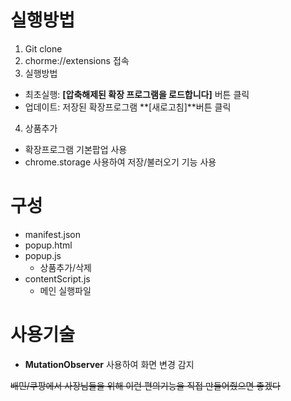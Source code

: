 # 실행방법
1. Git clone
2. chorme://extensions 접속
3. 실행방법
  - 최초실행: **[압축해제된 확장 프로그램을 로드합니다]** 버튼 클릭
  - 업데이트: 저장된 확장프로그램 **[새로고침]**버튼 클릭
4. 상품추가
  - 확장프로그램 기본팝업 사용
  - chrome.storage 사용하여 저장/불러오기 기능 사용

# 구성
- manifest.json
- popup.html
- popup.js
  - 상품추가/삭제
- contentScript.js
  - 메인 실행파일

# 사용기술
- **MutationObserver** 사용하여 화면 변경 감지

~~배민/쿠팡에서 사장님들을 위해 이런 편의기능을 직접 만들어줬으면 좋겠다~~
